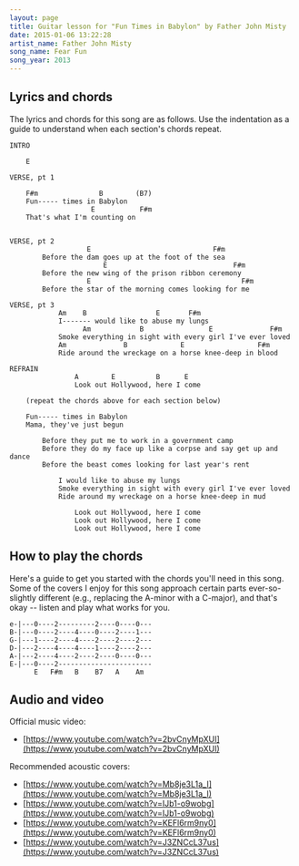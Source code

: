 ```yaml
---
layout: page
title: Guitar lesson for "Fun Times in Babylon" by Father John Misty
date: 2015-01-06 13:22:28
artist_name: Father John Misty
song_name: Fear Fun
song_year: 2013
---
```


## Lyrics and chords

The lyrics and chords for this song are as follows. Use the indentation as a guide to understand when each section's chords repeat.

    INTRO

        E

    VERSE, pt 1

        F#m               B        (B7)
        Fun----- times in Babylon
                        E           F#m
        That's what I'm counting on


    VERSE, pt 2
                       E                              F#m
            Before the dam goes up at the foot of the sea
                           E                               F#m
            Before the new wing of the prison ribbon ceremony
                       E                                     F#m
            Before the star of the morning comes looking for me

    VERSE, pt 3
                Am    B                 E       F#m
                I------- would like to abuse my lungs
                      Am            B                E              F#m
                Smoke everything in sight with every girl I've ever loved
                Am              B             E                  F#m
                Ride around the wreckage on a horse knee-deep in blood

    REFRAIN
                    A        E          B      E
                    Look out Hollywood, here I come
        
        (repeat the chords above for each section below)

        Fun----- times in Babylon
        Mama, they've just begun

            Before they put me to work in a government camp
            Before they do my face up like a corpse and say get up and dance
            Before the beast comes looking for last year's rent

                I would like to abuse my lungs
                Smoke everything in sight with every girl I've ever loved
                Ride around my wreckage on a horse knee-deep in mud

                    Look out Hollywood, here I come
                    Look out Hollywood, here I come
                    Look out Hollywood, here I come

## How to play the chords

Here's a guide to get you started with the chords you'll need in this song. Some of the covers I enjoy for this song approach certain parts ever-so-slightly different (e.g., replacing the A-minor with a C-major), and that's okay -- listen and play what works for you.

    e-|---0----2---------2----0----0---
    B-|---0----2----4----0----2----1---
    G-|---1----2----4----2----2----2---
    D-|---2----4----4----1----2----2---
    A-|---2----4----2----2----0----0---
    E-|---0----2-----------------------
          E   F#m   B    B7   A    Am

## Audio and video

Official music video:

- [https://www.youtube.com/watch?v=2bvCnyMpXUI](https://www.youtube.com/watch?v=2bvCnyMpXUI)

Recommended acoustic covers:

- [https://www.youtube.com/watch?v=Mb8je3L1a_I](https://www.youtube.com/watch?v=Mb8je3L1a_I)
- [https://www.youtube.com/watch?v=IJb1-o9wobg](https://www.youtube.com/watch?v=IJb1-o9wobg)
- [https://www.youtube.com/watch?v=KEFl6rm9ny0](https://www.youtube.com/watch?v=KEFl6rm9ny0)
- [https://www.youtube.com/watch?v=J3ZNCcL37us](https://www.youtube.com/watch?v=J3ZNCcL37us)